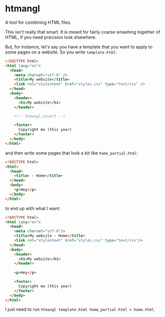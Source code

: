 # htmangl

A tool for combining HTML files.

This isn't really that smart. It is meant for fairly coarse smashing together of
HTML, if you need precision look elsewhere.

But, for instance, let's say you have a template that you want to apply to some
pages on a website. So you write `template.html`:

```html
<!DOCTYPE html>
<html lang="en">
  <head>
    <meta charset="utf-8" />
    <title>My website</title>
    <link rel="stylesheet" href="styles.css" type="text/css" />
  </head>
  <body>
    <header>
      <h1>My website</h1>
    </header>

    <!-- htmangl:insert -->

    <footer>
      Copyright me (this year)
    </footer>
  </body>
</html>
```

and then write some pages that look a bit like `home_partial.html`:

```html
<!DOCTYPE html>
<html>
  <head>
    <title> - Home</title>
  </head>
  <body>
    <p>Hey</p>
  </body>
</html>
```

to end up with what I want:

```html
<!DOCTYPE html>
<html lang="en">
  <head>
    <meta charset="utf-8"/>
    <title>My website - Home</title>
    <link rel="stylesheet" href="styles.css" type="text/css"/>
  </head>
  <body>
    <header>
      <h1>My website</h1>
    </header>
    
    <p>Hey</p>

    <footer>
      Copyright me (this year)
    </footer>
  </body>
</html>
```

I just need to run `htmangl template.html home_partial.html > home.html`.


